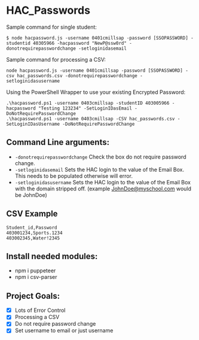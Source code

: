 # HAC_Passwords

Sample command for single student:
````
$ node hacpassword.js -username 0401cmillsap -password [SSOPASSWORD] -studentid 40305966 -hacpassword "NewP@ssw0rd" -donotrequirepasswordchange -setloginidasemail
````

Sample command for processing a CSV:
````
node hacpassword.js -username 0401cmillsap -password [SSOPASSWORD] -csv hac_passwords.csv -donotrequirepasswordchange -setloginidasusername
````

Using the PowerShell Wrapper to use your existing Encrypted Password:
````
.\hacpassword.ps1 -username 0403cmillsap -studentID 403005966 -hacpassword "Testing 123234" -SetLoginIDasEmail -DoNotRequirePasswordChange
.\hacpassword.ps1 -username 0403cmillsap -CSV hac_passwords.csv -SetLoginIDasUsername -DoNotRequirePasswordChange
````

## Command Line arguments:
- `-donotrequirepasswordchange` Check the box do not require password change.
- `-setloginidasemail` Sets the HAC login to the value of the Email Box. This needs to be populated otherwise will error.
- `-setloginidasusername` Sets the HAC login to the value of the Email Box with the domain stripped off. (example JohnDoe@myschool.com would be JohnDoe)

## CSV Example
````
Student_id,Password
403001234,Sports.1234
403002345,Water!2345
````

## Install needed modules:
* npm i puppeteer
* npm i csv-parser

## Project Goals:
- [x] Lots of Error Control
- [x] Processing a CSV
- [X] Do not require password change
- [x] Set username to email or just username
